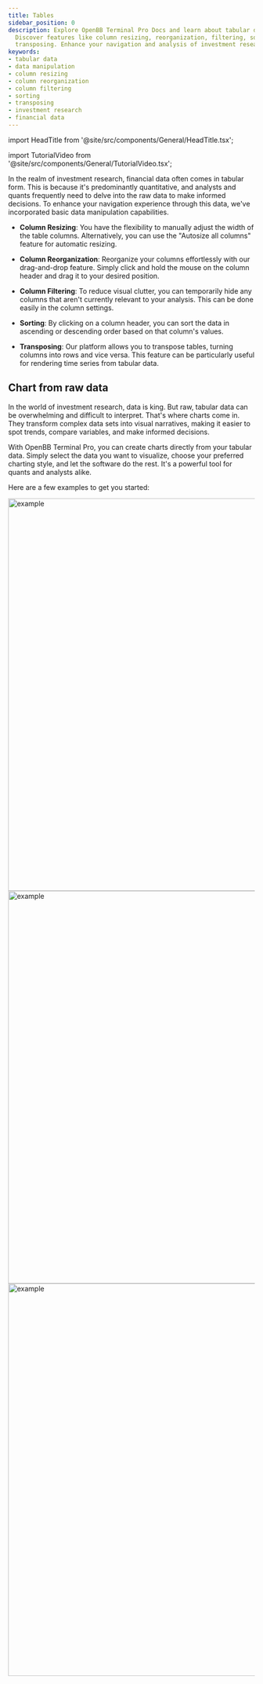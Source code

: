 ```yaml
---
title: Tables
sidebar_position: 0
description: Explore OpenBB Terminal Pro Docs and learn about tabular data manipulation.
  Discover features like column resizing, reorganization, filtering, sorting, and
  transposing. Enhance your navigation and analysis of investment research data.
keywords:
- tabular data
- data manipulation
- column resizing
- column reorganization
- column filtering
- sorting
- transposing
- investment research
- financial data
---
```


import HeadTitle from '@site/src/components/General/HeadTitle.tsx';

<HeadTitle title="Tables | OpenBB Terminal Pro Docs" />

import TutorialVideo from '@site/src/components/General/TutorialVideo.tsx';

<TutorialVideo
  youtubeLink="https://www.youtube.com/embed/g_cdzenT6ck?si=wbCHt-Y5lQACeM9o"
  videoLegend="Short introduction to tabular data"
/>

In the realm of investment research, financial data often comes in tabular form. This is because it's predominantly quantitative, and analysts and quants frequently need to delve into the raw data to make informed decisions. To enhance your navigation experience through this data, we've incorporated basic data manipulation capabilities.

* **Column Resizing**: You have the flexibility to manually adjust the width of the table columns. Alternatively, you can use the "Autosize all columns" feature for automatic resizing.

* **Column Reorganization**: Reorganize your columns effortlessly with our drag-and-drop feature. Simply click and hold the mouse on the column header and drag it to your desired position.

* **Column Filtering**: To reduce visual clutter, you can temporarily hide any columns that aren't currently relevant to your analysis. This can be done easily in the column settings.

* **Sorting**: By clicking on a column header, you can sort the data in ascending or descending order based on that column's values.

* **Transposing**: Our platform allows you to transpose tables, turning columns into rows and vice versa. This feature can be particularly useful for rendering time series from tabular data.

## Chart from raw data

In the world of investment research, data is king. But raw, tabular data can be overwhelming and difficult to interpret. That's where charts come in. They transform complex data sets into visual narratives, making it easier to spot trends, compare variables, and make informed decisions.

With OpenBB Terminal Pro, you can create charts directly from your tabular data. Simply select the data you want to visualize, choose your preferred charting style, and let the software do the rest. It's a powerful tool for quants and analysts alike.

Here are a few examples to get you started:

<img className="pro-border-gradient" width="800" alt="example" src="https://github.com/OpenBB-finance/OpenBBTerminal/assets/25267873/1f521b0e-28c1-4126-bd13-658262745fc8" />

<img className="pro-border-gradient" width="800" alt="example" src="https://github.com/OpenBB-finance/OpenBBTerminal/assets/25267873/4829a4a0-5186-40f9-bcee-86e1a373d3c8" />

<img className="pro-border-gradient" width="800" alt="example" src="https://github.com/OpenBB-finance/OpenBBTerminal/assets/25267873/5f02d6e8-6344-4dc2-8950-b925b5eba04f" />
